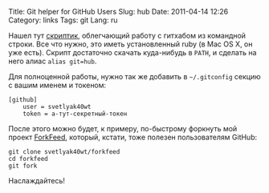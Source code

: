 Title: Git helper for GitHub Users
Slug: hub
Date: 2011-04-14 12:26
Category: links
Tags: git
Lang: ru

Нашел тут [скриптик](http://defunkt.io/hub/), облегчающий работу с гитхабом из командной строки. Все что нужно, это иметь установленный ruby (в Mac OS X, он уже есть). Скрипт достаточно скачать куда-нибудь в `PATH`, и сделать на него алиас `alias git=hub`.

Для полноценной работы, нужно так же добавить в `~/.gitconfig` секцию с вашим именем и токеном:

    [github]
        user = svetlyak40wt
        token = а-тут-секретный-токен

После этого можно будет, к примеру, по-быстрому форкнуть мой проект [ForkFeed](http://github.com/svetlyak40wt/forkfeed), который, кстати, тоже полезен пользователям GitHub:

    git clone svetlyak40wt/forkfeed
    cd forkfeed
    git fork

Наслаждайтесь!
